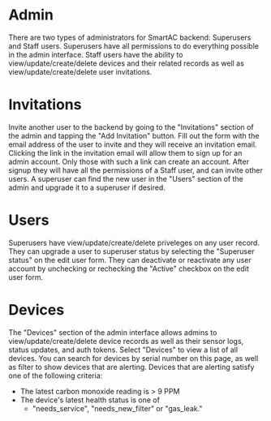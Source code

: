 # Admin

There are two types of administrators for SmartAC backend: Superusers and Staff users. Superusers have all permissions to do everything possible in the admin interface. Staff users have the ability to view/update/create/delete devices and their related records as well as view/update/create/delete user invitations.

# Invitations

Invite another user to the backend by going to the "Invitations" section of the admin and tapping the "Add Invitation" button. Fill out the form with the email address of the user to invite and they will receive an invitation email. Clicking the link in the invitation email will allow them to sign up for an admin account. Only those with such a link can create an account. After signup they will have all the permissions of a Staff user, and can invite other users. A superuser can find the new user in the "Users" section of the admin and upgrade it to a superuser if desired.

# Users

Superusers have view/update/create/delete priveleges on any user record. They can upgrade a user to superuser status by selecting the "Superuser status" on the edit user form. They can deactivate or reactivate any user account by unchecking or rechecking the "Active" checkbox on the edit user form.

# Devices

The "Devices" section of the admin interface allows admins to view/update/create/delete device records as well as their sensor logs, status updates, and auth tokens. Select "Devices" to view a list of all devices. You can search for devices by serial number on this page, as well as filter to show devices that are alerting. Devices that are alerting satisfy one of the following criteria:

  - The latest carbon monoxide reading is > 9 PPM
  - The device's latest health status is one of
    - "needs_service", "needs_new_filter" or "gas_leak."